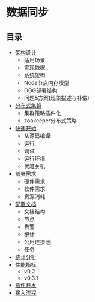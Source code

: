 # 数据同步

## 目录
- [架构设计](./architecture.md)
	- 适用场景
	- 实现依据
	- 系统架构
	- Node节点内存模型
	- OGG部署结构
	- 问题&方案(现象描述与补偿)
- [分布式集群](./scale.md)
    - 集群策略插件化
    - zookeeper分布式策略
- [快速开始](./quick_start.md)
	- 从源码编译
	- 运行
	- 调试
	- 运行环境
	- 优雅关机
- [部署需求](./requirement.md)
	- 硬件需求
	- 软件需求
	- 资源消耗
- [配置文档](./profiles.md)
	- 文档结构
	- 节点
	- 告警
	- 统计
	- 公用连接池
	- 任务
- [统计分析](./statistics.md)
- [性能指标](./performance.md)
	- v0.2
	- v0.3.1
- [插件开发](./plugin.md) 
- [接入流程](./how_to_use.md)
